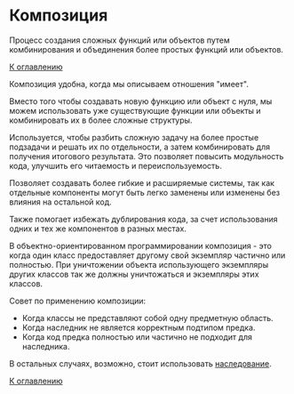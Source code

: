 # Композиция

Процесс создания сложных функций или объектов путем комбинирования и объединения более простых функций или объектов.

[К оглавлению](../README.md)

Композиция удобна, когда мы описываем отношения "имеет".

Вместо того чтобы создавать новую функцию или объект с нуля, мы можем использовать уже существующие функции или объекты и комбинировать их в более сложные структуры.

Используется, чтобы разбить сложную задачу на более простые подзадачи и решать их по отдельности, а затем комбинировать для получения итогового результата. Это позволяет повысить модульность кода, улучшить его читаемость и переиспользуемость.

Позволяет создавать более гибкие и расширяемые системы, так как отдельные компоненты могут быть легко заменены или изменены без влияния на остальной код.

Также помогает избежать дублирования кода, за счет использования одних и тех же компонентов в разных местах.

В объектно-ориентированном программировании композиция - это когда один класс предоставляет другому свой экземпляр частично или полностью. При уничтожении объекта использующего экземпляры других классов так же должны уничтожаться и экземпляры этих классов.

Совет по применению композиции:
- Когда классы не представляют собой одну предметную область.
- Когда наследник не является корректным подтипом предка.
- Когда код предка полностью или частично не подходит для наследника.

В остальных случаях, возможно, стоит использовать [наследование](inheritance.md).

[К оглавлению](../README.md)
